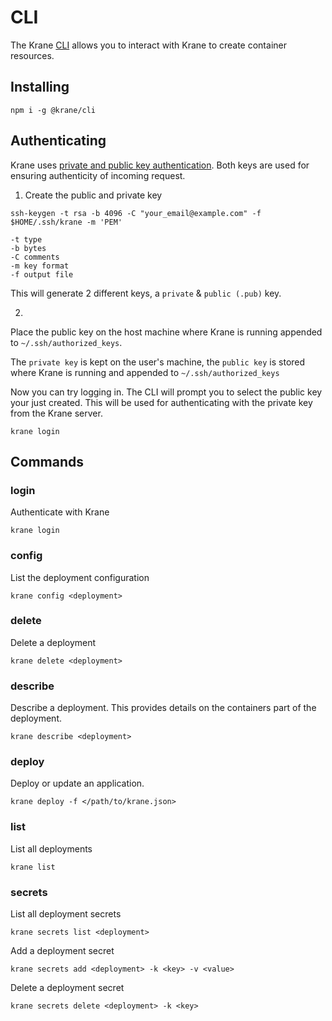 # CLI

The Krane [CLI](https://github.com/krane/cli) allows you to interact with Krane to create container resources.

## Installing

```
npm i -g @krane/cli
```

## Authenticating

Krane uses [private and public key authentication](https://en.wikipedia.org/wiki/Public-key_cryptography). Both keys are used for ensuring authenticity of incoming request.

1. Create the public and private key 

```
ssh-keygen -t rsa -b 4096 -C "your_email@example.com" -f $HOME/.ssh/krane -m 'PEM'

-t type
-b bytes
-C comments
-m key format
-f output file
```

This will generate 2 different keys, a `private` & `public (.pub)` key.

2. 

Place the public key on the host machine where Krane is running appended to `~/.ssh/authorized_keys`.

The `private key` is kept on the user's machine, the `public key` is stored where Krane is running and appended to `~/.ssh/authorized_keys`

Now you can try logging in. The CLI will prompt you to select the public key your just created. This will be used for authenticating with the private key from the Krane server.

```
krane login
```

## Commands

### login

Authenticate with Krane

```
krane login
```

### config

List the deployment configuration

```
krane config <deployment>
```

### delete

Delete a deployment

```
krane delete <deployment>
```

### describe

Describe a deployment. This provides details on the containers part of the deployment.

```
krane describe <deployment>
```

### deploy

Deploy or update an application.

```
krane deploy -f </path/to/krane.json>
```

### list

List all deployments

```
krane list
```

### secrets

List all deployment secrets

```
krane secrets list <deployment>
```

Add a deployment secret

```
krane secrets add <deployment> -k <key> -v <value>
```

Delete a deployment secret

```
krane secrets delete <deployment> -k <key>
```

